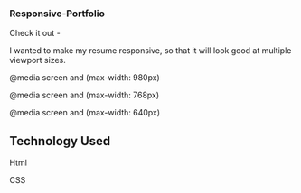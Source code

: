 
### Responsive-Portfolio

Check it out - 

I wanted to make my resume responsive, so that it will look good at multiple viewport sizes.

@media screen and (max-width: 980px)

@media screen and (max-width: 768px)

@media screen and (max-width: 640px)

## Technology Used

Html

CSS
